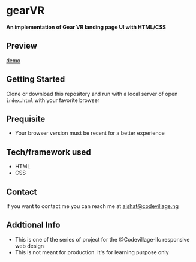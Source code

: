 # gearVR
**An implementation of Gear VR landing page UI with HTML/CSS**
## Preview
[demo](https://crowdfund.netlify.app/)

## Getting Started
Clone or download this repository and run with a local server of open `index.html` with your favorite browser

## Prequisite
- Your browser version must be recent for a better experience

## Tech/framework used
- HTML
- CSS


## Contact
If you want to contact me you can reach me at aishat@codevillage.ng

## Addtional Info
- This is one of the series of project for the @Codevillage-llc responsive web design 
- This is not meant for production. It's for learning purpose only 
